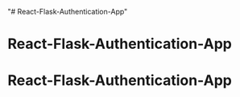 "# React-Flask-Authentication-App" 
# React-Flask-Authentication-App
# React-Flask-Authentication-App
